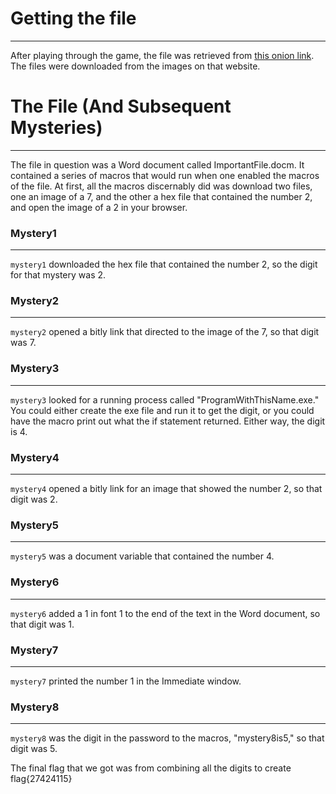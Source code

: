 # Getting the file

---

After playing through the game, the file was retrieved from [this onion link]([http://](http://f4nmfiwcj7v6e6oisd6znce3d7hm6ducuq7qmkaeu3k7oa6dqn237nad.onion/)5pgg3734qaw2gsceandkwf7hanoobi6ixodudipgugusegri74jfvgyd.onion). The files were downloaded from the images on that website.

# The File (And Subsequent Mysteries)

---

The file in question was a Word document called ImportantFile.docm. It contained a series of macros that would run when one enabled the macros of the file. At first, all the macros discernably did was download two files, one an image of a 7, and the other a hex file that contained the number 2, and open the image of a 2 in your browser.

### Mystery1

---

`mystery1` downloaded the hex file that contained the number 2, so the digit for that mystery was 2.

### Mystery2

---

`mystery2` opened a bitly link that directed to the image of the 7, so that digit was 7.

### Mystery3

---

`mystery3` looked for a running process called "ProgramWithThisName.exe." You could either create the exe file and run it to get the digit, or you could have the macro print out what the if statement returned. Either way, the digit is 4.

### Mystery4

---

`mystery4` opened a bitly link for an image that showed the number 2, so that digit was 2.

### Mystery5

---

`mystery5` was a document variable that contained the number 4.

### Mystery6

---

`mystery6` added a 1 in font 1 to the end of the text in the Word document, so that digit was 1.

### Mystery7

---

`mystery7` printed the number 1 in the Immediate window.

### Mystery8

---

`mystery8` was the digit in the password to the macros, "mystery8is5," so that digit was 5.

The final flag that we got was from combining all the digits to create flag{27424115}
